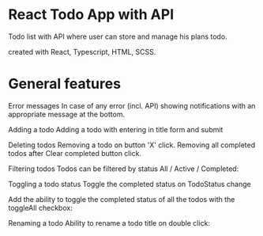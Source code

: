 # React Todo App with API
Todo list with API where user can store and manage his plans todo.

created with React, Typescript, HTML, SCSS.

# General features
Error messages
In case of any error (incl. API) showing notifications with an appropriate message at the bottom.

Adding a todo
Adding a todo with entering in title form and submit

Deleting todos
Removing a todo on button 'X' click. Removing all completed todos after Clear completed button click.

Filtering todos
Todos can be filtered by status All / Active / Completed:

Toggling a todo status
Toggle the completed status on TodoStatus change

Add the ability to toggle the completed status of all the todos with the toggleAll checkbox:

Renaming a todo
Ability to rename a todo title on double click:
